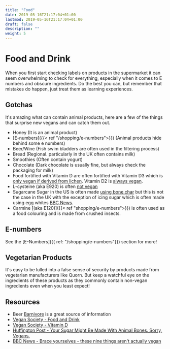 ```yaml
---
title: "Food"
date: 2019-05-16T21:17:04+01:00
lastmod: 2019-05-16T21:17:04+01:00
draft: false
description: ""
weight: 5
---
```


# Food and Drink

When you first start checking labels on products in the supermarket it can seem overwhelming to check for everything, especially when it comes to E numbers and obscure ingredients. Do the best you can, but remember that mistakes do happen, just treat them as learning experiences.

## Gotchas

It's amazing what can contain animal products, here are a few of the things that surprise new vegans and can catch them out.

- Honey (It is an animal product)
- [E-numbers]({{< ref "/shopping/e-numbers">}}) (Animal products hide behind some e numbers)
- Beer/Wine (Fish swim bladders are often used in the filtering process)
- Bread (Regional. particularly in the UK often contains milk)
- Smoothies (Often contain yogurt)
- Chocolate (Dark chocolate is usually fine, but always check the packaging for milk)
- Food fortified with Vitamin D are often fortified with Vitamin D3 which is [only vegan if derived from lichen](https://www.vegansociety.com/resources/nutrition-and-health/nutrients/vitamin-d). Vitamin D2 is [always vegan](https://www.vegansociety.com/resources/nutrition-and-health/nutrients/vitamin-d).
-  L-cysteine (aka E920) is often [not vegan](https://www.vegansociety.com/whats-new/blog/how-avoid-buying-non-vegan-products)
- Sugarcane Sugar in the US is often made [using bone char](https://web.archive.org/web/20190215180609/https://www.huffingtonpost.co.uk/entry/sugar-vegan-bone-char-yikes_us_6391496) but this is not the case in the UK with the exception of icing sugar which is often made using egg whites [BBC News](https://www.bbc.co.uk/bbcthree/article/578edf2d-9c22-453e-ab33-48f7a0568c0b).
- Carmine [(aka E120)]({{< ref "shopping/e-numbers">}}) is often used as a food colouring and is made from crushed insects.

## E-numbers

See the [E-Numbers]({{ ref: "/shopping/e-numbers"}}) section for more!

## Vegetarian Products

It's easy to be lulled into a false sense of security by products made from vegetarian manufacturers like Quorn. But keep a watchful eye on the ingredients of these products as they commonly contain non-vegan ingredients even when you least expect! 

## Resources

- Beer [Barnivore](http://www.barnivore.com/) is a great source of information
- [Vegan Society - Food and Drink](https://www.vegansociety.com/lifestyle/food-and-drink)
- [Vegan Society - Vitamin D](https://www.vegansociety.com/resources/nutrition-and-health/nutrients/vitamin-d)
- [Huffington Post - Your Sugar Might Be Made With Animal Bones. Sorry, Vegans.](https://web.archive.org/web/20190215180609/https://www.huffingtonpost.co.uk/entry/sugar-vegan-bone-char-yikes_us_6391496)
- [BBC News - Brace yourselves - these nine things aren't actually vegan](https://www.bbc.co.uk/bbcthree/article/578edf2d-9c22-453e-ab33-48f7a0568c0b)